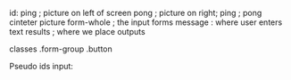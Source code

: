id:
  ping        ; picture on left of screen
  pong        ; picture on right;
  ping        ; pong cinteter picture
  form-whole  ; the input forms
  message     : where user enters text
  results     ; where we place outputs

classes
.form-group
.button


Pseudo ids
input:
